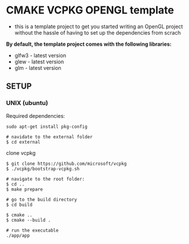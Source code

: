 # CMAKE VCPKG OPENGL template
* this is a template project to get you started 
  writing an OpenGL project without the hassle of
  having to set up the dependencies from scrach

**By default, the template project comes with the following libraries:**
* glfw3 - latest version
* glew  - latest version
* glm   - latest version


## SETUP

### UNIX (ubuntu)
Required dependencies:

```
sudo apt-get install pkg-config 
```

```
# navidate to the external folder
$ cd external
```
clone vcpkg
```
$ git clone https://github.com/microsoft/vcpkg
$ ./vcpkg/bootstrap-vcpkg.sh

# navigate to the root folder:
$ cd ..
$ make prepare

# go to the build directory
$ cd build

$ cmake ..
$ cmake --build .

# run the executable
./app/app
```


